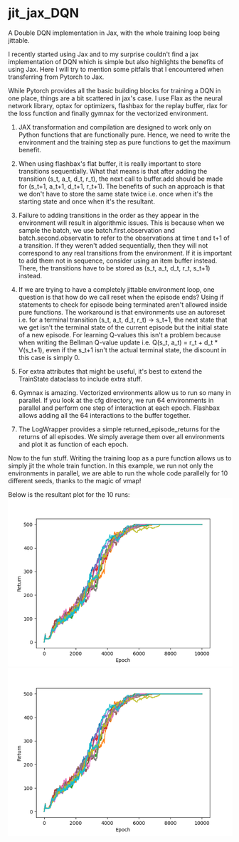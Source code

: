 # jit_jax_DQN
A Double DQN implementation in Jax, with the whole training loop being jittable. 

I recently started using Jax and to my surprise couldn't find a jax implementation of DQN which is simple but also highlights the benefits of using Jax. Here I will try to mention some pitfalls that I encountered when transferring from Pytorch to Jax. 

While Pytorch provides all the basic building blocks for training a DQN in one place, things are a bit scattered in jax's case. I use Flax as the neural network library, optax for optimizers, flashbax for the replay buffer, rlax for the loss function and finally gymnax for the vectorized environment.

1) JAX transformation and compilation are designed to work only on Python functions that are functionally pure. Hence, we need to write the environment and the training step as pure functions to get the maximum benefit.

2) When using flashbax's flat buffer, it is really important to store transitions sequentially. What that means is that after adding the transition (s_t, a_t, d_t, r_t), the next call to buffer.add should be made for (s_t+1, a_t+1, d_t+1, r_t+1). The benefits of such an approach is that we don't have to store the same state twice i.e. once when it's the starting state and once when it's the resultant. 

3) Failure to adding transitions in the order as they appear in the environment will result in algorithmic issues. This is because when we sample the batch, we use batch.first.observation and batch.second.observatin to refer to the observations at time t and t+1 of a transition. If they weren't added sequentially, then they will not correspond to any real transitions from the environment. If it is important to add them not in sequence, consider using an item buffer instead. There, the transitions have to be stored as (s_t, a_t, d_t, r_t, s_t+1) instead. 

4) If we are trying to have a completely jittable environment loop, one question is that how do we call reset when the episode ends? Using if statements to check for episode being terminated aren't allowed inside pure functions. The workaround is that environments use an autoreset i.e. for a terminal transition (s_t, a_t, d_t, r_t) -> s_t+1, the next state that we get isn't the terminal state of the current episode but the initial state of a new episode. For learning Q-values this isn't a problem because when writing the Bellman Q-value update i.e. Q(s_t, a_t) = r_t + d_t * V(s_t+1), even if the s_t+1 isn't the actual terminal state, the discount in this case is simply 0.

5) For extra attributes that might be useful, it's best to extend the TrainState dataclass to include extra stuff.

6) Gymnax is amazing. Vectorized environments allow us to run so many in parallel. If you look at the cfg directory, we run 64 environments in parallel and perform one step of interaction at each epoch. Flashbax allows adding all the 64 interactions to the buffer together.

7) The LogWrapper provides a simple returned_episode_returns for the returns of all episodes. We simply average them over all environments and plot it as function of each epoch.

Now to the fun stuff. Writing the training loop as a pure function allows us to simply jit the whole train function. In this example, we run not only the environments in parallel, we are able to run the whole code parallelly for 10 different seeds, thanks to the magic of vmap!

Below is the resultant plot for the 10 runs:
![alt text](run_epoch.png)
![ALT TEXT](run_epoch.png)